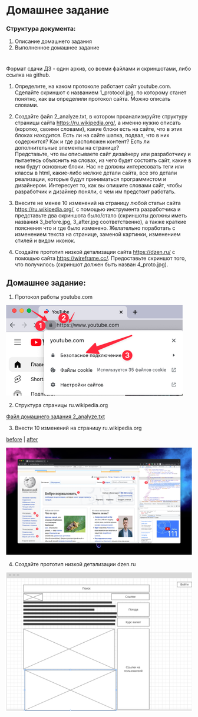 # Домашнее задание
### Структура документа:
1. Описание домашнего задания
2. Выполненное домашнее задание

# 

Формат сдачи ДЗ - один архив, со всеми файлами и скриншотами, либо ссылка на github.

1. Определите, на каком протоколе работает сайт youtube.com.
Сделайте скриншот с названием 1_protocol.jpg, по которому станет понятно, как вы определили протокол сайта. Можно описать словами.

2. Создайте файл 2_analyze.txt, в котором проанализируйте структуру страницы сайта https://ru.wikipedia.org/, а именно нужно описать (коротко, своими словами), какие блоки есть на сайте, что в этих блоках находится. Есть ли на сайте шапка, подвал, что в них содержится? Как и где расположен контент? Есть ли дополнительные элементы на странице?\
Представьте, что вы описываете сайт дизайнеру или разработчику и пытаетесь объяснить на словах, из чего будет состоять сайт, какие в нем будут основные блоки. Нас не должны интересовать теги или классы в html, какие-либо мелкие детали сайта, все это детали реализации, которые будут приниматься программистом и дизайнером. Интересует то, как вы опишите словами сайт, чтобы разработчик и дизайнер поняли, с чем им предстоит работать.

3. Внесите не менее 10 изменений на страницу любой статьи сайта https://ru.wikipedia.org/, с помощью инструмента разработчика и представьте два скриншота было/стало (скриншоты должны иметь названия 3_before.jpg, 3_after.jpg соответственно), а также краткие пояснения что и где было изменено. Желательно поработать с изменением текста на странице, заменой картинки, изменением стилей и видом иконок.

4. Создайте прототип низкой детализации сайта https://dzen.ru/ с помощью сайта https://wireframe.cc/. Предоставьте скриншот того, что получилось (скриншот должен быть назван 4_proto.jpg).

## Домашнее задание: 

1.  Протокол работы youtube.com

![Протокол работы youtube.com](1_protocol.jpg)

2. Структура страницы ru.wikipedia.org

[Файл домашнего задания 2_analyze.txt](2_analyze.txt)

3. Внести 10 изменений на страницу ru.wikipedia.org

[before](3_before.jpg) |  [after](3_after.jpg)

![10 изменений на сайте wiki](3_after.jpg)

4. Создайте прототип низкой детализации dzen.ru 

![Прототип dzen](4_proto.jpg)
